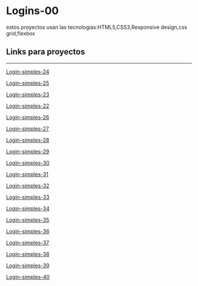 # Logins-00
estos proyectos usan las tecnologias:HTML5,CSS3,Responsive design,css grid,flexbox

 ## Links para proyectos                                          
 -----------
 
 <a href="https://xbernardoalvez66.github.io/Logins-00/Logins/Login-simples-24/index.html">Login-simples-24 </a> 
 
 <a href="https://xbernardoalvez66.github.io/Logins-00/Logins/Logins-simples-25/index.html">Login-simples-25 </a>
 
  <a href="https://xbernardoalvez66.github.io/Logins-00/Logins/Logins-simples-23/index.html">Login-simples-23 </a>
  
  
 
 <a href="https://xbernardoalvez66.github.io/Logins-00/Logins/Logins-simples-22/index.html">Login-simples-22 </a>
 
 <a href="https://xbernardoalvez66.github.io/Logins-00/Logins/Logins-simples-26/index.html">Login-simples-26 </a>
 
 
  <a href="https://xbernardoalvez66.github.io/Logins-00/Logins/Logins-simples-27/index.html">Login-simples-27 </a>
  
   <a href="https://xbernardoalvez66.github.io/Logins-00/Logins/Logins-simples-28/index.html">Login-simples-28 </a>
   
  <a href="https://xbernardoalvez66.github.io/Logins-00/Logins/Login-simples-29/index.html">Login-simples-29 </a>
       
   <a href="https://xbernardoalvez66.github.io/Logins-00/Logins/Logins-simples-30/index.html">Login-simples-30 </a>
   
  <a href="https://xbernardoalvez66.github.io/Logins-00/Logins/Logins-simples-31/index.html">Login-simples-31 </a>
     
  <a href="https://xbernardoalvez66.github.io/Logins-00/Logins/Logins-simples-32/index.html">Login-simples-32 </a>
     
   <a href="https://xbernardoalvez66.github.io/Logins-00/Logins/Logins-simples-33/index.html">Login-simples-33 </a>
      
   <a href="https://xbernardoalvez66.github.io/Logins-00/Logins/Logins-simples-34/index.html">Login-simples-34</a>
       
   <a href="https://xbernardoalvez66.github.io/Logins-00/Logins/Logins-simples-35/index.html">Login-simples-35 </a>
        
   <a href="https://xbernardoalvez66.github.io/Logins-00/Logins/Logins-simples-36/index.html">Login-simples-36 </a>
         
   <a href="https://xbernardoalvez66.github.io/Logins-00/Logins/Logins-simples-37/index.html">Login-simples-37 </a>
          
   <a href="https://xbernardoalvez66.github.io/Logins-00/Logins/Logins-simples-38/index.html">Login-simples-38 </a>
           
   <a href="https://xbernardoalvez66.github.io/Logins-00/Logins/Logins-simples-39/index.html">Login-simples-39 </a>
            
   <a href="https://xbernardoalvez66.github.io/Logins-00/Logins/Logins -simples-40/index.html">Login-simples-40 </a>
         
   
    
